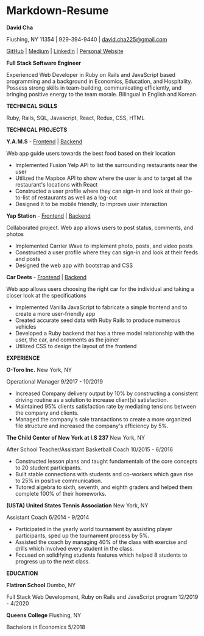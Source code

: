 # Markdown-Resume

**David Cha**

Flushing, NY 11354 | 929-394-9440 | david.cha225@gmail.com

[GitHub](https://github.com/davidcha17) | [Medium](https://medium.com/@littlesadtea) | [LinkedIn](https://www.linkedin.com/in/david-cha-96756b197/) | [Personal Website](https://davidcha.netlify.app/)

**Full Stack Software Engineer**

Experienced Web Developer in Ruby on Rails and JavaScript based programming and a background in Economics, Education, and Hospitality. Possess strong skills in team-building, communicating efficiently, and bringing positive energy to the team morale. Bilingual in English and Korean.

**TECHNICAL SKILLS**

Ruby, Rails, SQL, Javascript, React, Redux, CSS, HTML

**TECHNICAL PROJECTS**

**Y.A.M.S** - [Frontend](https://github.com/davidcha17/YAMS-frontend/tree/david) | [Backend](https://github.com/davidcha17/YAMS-backend)

Web app guide users towards the best food based on their location

- Implemented Fusion Yelp API to list the surrounding restaurants near the user
- Utilized the Mapbox API to show where the user is and to target all the restaurant&#39;s locations with React
- Constructed a user profile where they can sign-in and look at their go-to-list of restaurants as well as a log-out
- Designed it to be mobile friendly, to improve user interaction

**Yap Station** - [Frontend](https://github.com/jtb6179/YapStation) | [Backend](https://github.com/jtb6179/YapStation-BackEnd)

Collaborated project. Web app allows users to post status, comments, and photos

- Implemented Carrier Wave to implement photo, posts, and video posts
- Constructed a user profile where they can sign-in and look at their feeds and posts
- Designed the web app with bootstrap and CSS

**Car Deets** - [Frontend](https://github.com/davidcha17/Car-Details.git) | [Backend](https://github.com/davidcha17/Car-Details-Backend.git)

Web app allows users choosing the right car for the individual and taking a closer look at the specifications

- Implemented Vanilla JavaScript to fabricate a simple frontend and to create a more user-friendly app
- Created accurate seed data with Ruby Rails to produce numerous vehicles
- Developed a Ruby backend that has a three model relationship with the user, the car, and comments as the joiner
- Utilized CSS to design the layout of the frontend

**EXPERIENCE**

**O-Toro Inc.** New York, NY

Operational Manager 9/2017 - 10/2019

- Increased Company delivery output by 10% by constructing a consistent driving routine as a solution to increase client(s) satisfaction.
- Maintained 95% clients satisfaction rate by mediating tensions between the company and clients.
- Managed the company&#39;s sale transactions to create a more organized file structure and increased the company&#39;s efficiency by 5%.

**The Child Center of New York at I.S 237** New York, NY

After School Teacher/Assistant Basketball Coach 10/2015 - 6/2016

- Constructed lesson plans and taught fundamentals of the core concepts to 20 student participants.
- Built stable connections with students and co-workers which gave rise to 25% in positive communication.
- Tutored algebra to sixth, seventh, and eighth graders and helped them complete 100% of their homeworks.

**(USTA) United States Tennis Association** New York, NY

Assistant Coach 6/2014 - 9/2014

- Participated in the yearly world tournament by assisting player participants, sped up the tournament process by 5%.
- Assisted the coach by managing 40% of the class with exercise and drills which involved every student in the class.
- Focused on solidifying students features which helped 8 students to progress up to the next class.

**EDUCATION**

**Flatiron School** Dumbo, NY

Full Stack Web Development, Ruby on Rails and JavaScript program 12/2019 - 4/2020

**Queens College** Flushing, NY

Bachelors in Economics 5/2018

